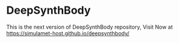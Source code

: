# DeepSynthBody
This is the next version of DeepSynthBody repository, 
Visit Now at https://simulamet-host.github.io/deepsynthbody/
